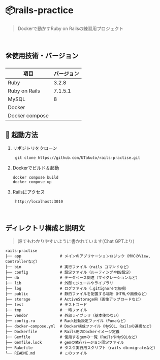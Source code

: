 # 📦rails-practice
>Dockerで動かすRuby on Railsの練習用プロジェクト

<br>

## 🛠使用技術・バージョン
|項目|バージョン|
|-----|-----|
|Ruby|3.2.8|
|Ruby on Rails|7.1.5.1|
|MySQL|8|
|Docker||
|Docker compose||


## 🚀 起動方法

1. リポジトリをクローン
    ```
     git clone https://github.com/UTakuto/rails-practise.git
    ```
2.  Dockerでビルド＆起動
     ```
     docker compose build
     docker compose up
     ```
3.  Railsにアクセス
     ```
      http://localhost:3010
     ```



<br>

## ディレクトリ構成と説明文
>誰でもわかりやすいように書かれています(Chat GPTより)
```
rails-practise
├── app                 # メインのアプリケーションロジック（MVCのView, Controllerなど）
├── bin                 # 実行ファイル（rails コマンドなど）
├── config              # 設定ファイル（ルーティングやDB設定）
├── db                  # データベース関連（マイグレーションなど）
├── lib                 # 外部モジュールやライブラリ
├── log                 # ログファイル（.gitignoreで無視）
├── public              # 静的ファイルを配置する場所（HTMLや画像など）
├── storage             # ActiveStorage用（画像アップロードなど）
├── test                # テストコード
├── tmp                 # 一時ファイル
├── vendor              # 外部ライブラリ（基本使わない）
├── config.ru           # Rack起動設定ファイル（Pumaなど）
├── docker-compose.yml  # Docker構成ファイル（MySQL、Railsの連携など）
├── Dockerfile          # Rails用のDockerイメージ定義
├── Gemfile             # 使用するgemの一覧（RailsやMySQLなど）
├── Gemfile.lock        # gemの依存バージョン固定ファイル
├── Rakefile            # タスク実行用スクリプト（rails db:migrateなど）
└── README.md           # このファイル
```
